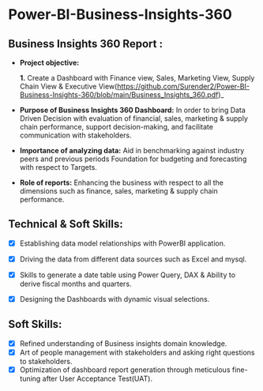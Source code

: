 # Power-BI-Business-Insights-360

## Business Insights 360 Report :

- **Project objective:** 

    **1.** Create a Dashboard with Finance view, Sales, Marketing View, Supply Chain View & Executive View(https://github.com/Surender2/Power-BI-Business-Insights-360/blob/main/Business_Insights_360.pdf)_

- **Purpose of Business Insights 360 Dashboard:** In order to bring Data Driven Decision with evaluation of financial, sales, marketing & supply chain performance, support decision-making, and facilitate communication with stakeholders.

- **Importance of analyzing data:** Aid in benchmarking against industry peers and previous periods Foundation for budgeting and forecasting with respect to Targets.

- **Role of reports:** Enhancing the business with respect to all the dimensions such as finance, sales, marketing & supply chain performance.


## Technical & Soft Skills:
- [x]	Establishing data model relationships with PowerBI application.
- [x]	Driving the data from different data sources such as Excel and mysql.
- [x]	Skills to generate a date table using Power Query, DAX & Ability to derive fiscal months and quarters.
- [x]	Designing the Dashboards with dynamic visual selections. 


## Soft Skills:
- [x]	Refined understanding of Business insights domain knowledge.
- [x]	Art of people management with stakeholders and asking right questions to stakeholders.
- [x]	Optimization of dashboard report generation through meticulous fine-tuning after User Acceptance Test(UAT).
